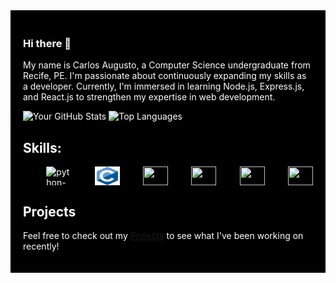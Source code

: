 <div style="background-color: black; color: white; padding: 20px;">

### Hi there 👋
My name is Carlos Augusto, a Computer Science undergraduate from Recife, PE. I'm passionate about continuously expanding my skills as a developer. Currently, I'm immersed in learning Node.js, Express.js, and React.js to strengthen my expertise in web development.

![Your GitHub Stats](https://github-readme-stats.vercel.app/api?username=CarlosAugustoP&show_icons=true&count_private=true) ![Top Languages](https://github-readme-stats.vercel.app/api/top-langs/?username=CarlosAugustoP&layout=compact)

## Skills:

<div style="display: flex; justify-content: space-between;"> <br>
  <img align="center" height="30" width="40" alt="python-icon" src="https://raw.githubusercontent.com/Thomas-George-T/Thomas-George-T/master/assets/python.svg">
  <img align="center" height="30" width="40" alt="c-icon" src="https://raw.githubusercontent.com/devicons/devicon/master/icons/c/c-original.svg">
  <img align="center" height="30" width="40" src="https://cdn.jsdelivr.net/gh/devicons/devicon/icons/django/django-plain.svg" />
  <img align="center" height="30" width="40" src="https://cdn.jsdelivr.net/gh/devicons/devicon/icons/git/git-plain.svg" />
  <img align="center" height="30" width="40" src="https://cdn.jsdelivr.net/gh/devicons/devicon/icons/nodejs/nodejs-plain.svg" />
  <img align="center" height="30" width="40" src="https://cdn.jsdelivr.net/gh/devicons/devicon/icons/java/java-original.svg" />
</div>

## Projects
Feel free to check out my [Projects](#projects) to see what I've been working on recently!

</div>
